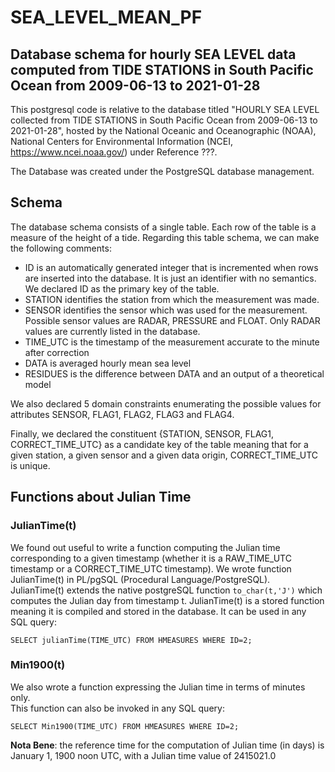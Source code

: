 # SEA_LEVEL_MEAN_PF
## Database schema for hourly SEA LEVEL data computed from TIDE STATIONS in South Pacific Ocean from 2009-06-13 to 2021-01-28

This postgresql code is relative to the database titled "HOURLY SEA LEVEL collected from TIDE STATIONS in South Pacific Ocean from 2009-06-13 to 2021-01-28", hosted by the National Oceanic and Oceanographic (NOAA), National Centers for Environmental Information (NCEI, https://www.ncei.noaa.gov/) under Reference ???.

The Database was created under the PostgreSQL database management.

## Schema
The database schema consists of a single table. Each row of the table is a measure of the height of a tide. 
Regarding this table schema, we can make the following comments:
-	ID is an automatically generated integer that is incremented when rows are inserted into the database. It is just an identifier with no semantics.  We declared ID as the primary key of the table.
-	STATION identifies the station from which the measurement was made. 
-	SENSOR identifies the sensor which was used for the measurement. Possible sensor values are RADAR, PRESSURE and FLOAT. Only RADAR values are currently listed in the database.
-	TIME_UTC is the timestamp of the measurement accurate to the minute after correction
-	DATA is averaged hourly mean sea level
- 	RESIDUES is the difference between DATA and an output of a theoretical model 

We also declared 5 domain constraints enumerating the possible values for attributes SENSOR, FLAG1, FLAG2, FLAG3 and FLAG4.

Finally, we declared the constituent {STATION, SENSOR, FLAG1, CORRECT_TIME_UTC} as a candidate key of the table meaning that for a given station, a given sensor and a given data origin, CORRECT_TIME_UTC is unique.

## Functions about Julian Time
### JulianTime(t)
We found out useful to write a function computing the Julian time corresponding to a given timestamp (whether it is a RAW_TIME_UTC timestamp or a CORRECT_TIME_UTC timestamp). 
We wrote function JulianTime(t) in PL/pgSQL (Procedural Language/PostgreSQL). JulianTime(t) extends the native postgreSQL function `to_char(t,'J')` which computes the Julian day from timestamp t. JulianTime(t) is a stored function meaning it is compiled and stored in the database. It can be used in any SQL query:

`SELECT julianTime(TIME_UTC) FROM HMEASURES WHERE ID=2;`

### Min1900(t)
We also wrote a function expressing the Julian time in terms of minutes only.  
This function can also be invoked in any SQL query:

`SELECT Min1900(TIME_UTC) FROM HMEASURES WHERE ID=2;`

**Nota Bene**: the reference time for the computation of Julian time (in days) is January 1, 1900 noon UTC, with a Julian time value of 2415021.0